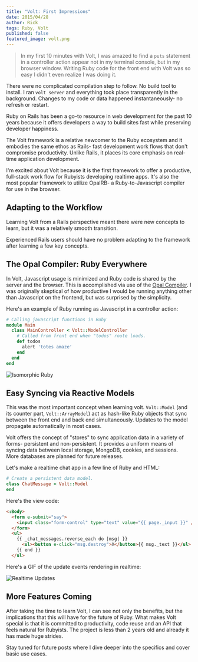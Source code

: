 ```yaml
---
title: "Volt: First Impressions"
date: 2015/04/28
author: Rick
tags: Ruby, Volt
published: false
featured_image: volt.png
---
```


 > In my first 10 minutes with Volt, I was amazed to find a `puts` statement in a controller action appear not in my terminal console, but in my browser window. Writing Ruby code for the front end with Volt was so easy I didn't even realize I was doing it.

There were no complicated compilation step to follow. No build tool to install. I ran `volt server` and everything took place transparently in the background. Changes to my code or data happened instantaneously- no refresh or restart.

Ruby on Rails has been a go-to resource in web development for the past 10 years because it offers developers a way to build sites fast while preserving developer happiness.

The Volt framework is a relative newcomer to the Ruby ecosystem and it embodies the same ethos as Rails- fast development work flows that don't compromise productivity. Unlike Rails, it places its core emphasis on real-time application development.

I'm excited about Volt because it is the first framework to offer a productive, full-stack work flow for Rubyists developing realtime apps. It's also the most popular framework to utilize OpalRB- a Ruby-to-Javascript compiler for use in the browser.

## Adapting to the Workflow

Learning Volt from a Rails perspective meant there were new concepts to learn, but it was a relatively smooth transition.

Experienced Rails users should have no problem adapting to the framework after learning a few key concepts.

## The Opal Compiler: Ruby Everywhere

In Volt, Javascript usage is minimized and Ruby code is shared by the server and the browser. This is accomplished via use of the [Opal Compiler](http://opalrb.org/docs/compiled_ruby/). I was originally skeptical of how productive I would be running anything other than Javascript on the frontend, but was surprised by the simplicity.

Here's an example of Ruby running as Javascript in a controller action:

```ruby
# Calling javascript functions in Ruby
module Main
  class MainController < Volt::ModelController
    # Called from front end when "todos" route loads.
    def todos
      alert 'totes amaze'
    end
  end
end
```

![Isomorphic Ruby](/images/blog/2015/volt-totes-amaze.png)

## Easy Syncing via Reactive Models

This was the most important concept when learning volt. `Volt::Model` (and its counter part, `Volt::ArrayModel`) act as hash-like Ruby objects that sync between the front end and back end simultaneously. Updates to the model propagate automatically in most cases.

Volt offers the concept of "stores" to sync application data in a variety of forms- persistent and non-persistent. It provides a uniform means of syncing data between local storage, MongoDB, cookies, and sessions. More databases are planned for future releases.

Let's make a realtime chat app in a few line of Ruby and HTML:

```ruby
# Create a persistent data model.
class ChatMessage < Volt::Model
end
```
Here's the view code:

```html
<:Body>
  <form e-submit="say">
    <input class="form-control" type="text" value="{{ page._input }}" />
  </form>
  <ul>
    {{ _chat_messages.reverse_each do |msg| }}
      <ul><button e-click="msg.destroy">X</button>{{ msg._text }}</ul>
    {{ end }}
  </ul>
```
Here's a GIF of the update events rendering in realtime:

![Realtime Updates](/images/blog/2015/volt-animation.gif)


## More Features Coming

After taking the time to learn Volt, I can see not only the benefits, but the implications that this will have for the future of Ruby. What makes Volt special is that it is committed to productivity, code reuse and an API that feels natural for Rubyists. The project is less than 2 years old and already it has made huge strides.

Stay tuned for future posts where I dive deeper into the specifics and cover basic use cases.

